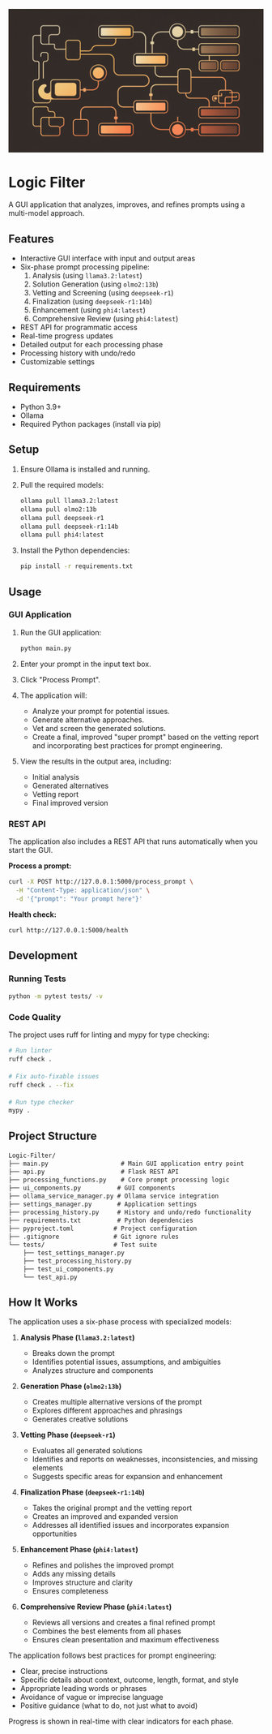 ![Banner](banner.png)

# Logic Filter

A GUI application that analyzes, improves, and refines prompts using a
multi-model approach.

## Features

- Interactive GUI interface with input and output areas
- Six-phase prompt processing pipeline:
  1. Analysis (using `llama3.2:latest`)
  2. Solution Generation (using `olmo2:13b`)
  3. Vetting and Screening (using `deepseek-r1`)
  4. Finalization (using `deepseek-r1:14b`)
  5. Enhancement (using `phi4:latest`)
  6. Comprehensive Review (using `phi4:latest`)
- REST API for programmatic access
- Real-time progress updates
- Detailed output for each processing phase
- Processing history with undo/redo
- Customizable settings

## Requirements

- Python 3.9+
- Ollama
- Required Python packages (install via pip)

## Setup

1. Ensure Ollama is installed and running.
2. Pull the required models:

   ```bash
   ollama pull llama3.2:latest
   ollama pull olmo2:13b
   ollama pull deepseek-r1
   ollama pull deepseek-r1:14b
   ollama pull phi4:latest
   ```

3. Install the Python dependencies:

   ```bash
   pip install -r requirements.txt
   ```

## Usage

### GUI Application

1. Run the GUI application:

   ```bash
   python main.py
   ```

2. Enter your prompt in the input text box.
3. Click "Process Prompt".
4. The application will:
   - Analyze your prompt for potential issues.
   - Generate alternative approaches.
   - Vet and screen the generated solutions.
   - Create a final, improved "super prompt" based on the vetting report and
     incorporating best practices for prompt engineering.
5. View the results in the output area, including:
   - Initial analysis
   - Generated alternatives
   - Vetting report
   - Final improved version

### REST API

The application also includes a REST API that runs automatically when you start the GUI.

**Process a prompt:**
```bash
curl -X POST http://127.0.0.1:5000/process_prompt \
  -H "Content-Type: application/json" \
  -d '{"prompt": "Your prompt here"}'
```

**Health check:**
```bash
curl http://127.0.0.1:5000/health
```

## Development

### Running Tests

```bash
python -m pytest tests/ -v
```

### Code Quality

The project uses ruff for linting and mypy for type checking:

```bash
# Run linter
ruff check .

# Fix auto-fixable issues
ruff check . --fix

# Run type checker
mypy .
```

## Project Structure

```
Logic-Filter/
├── main.py                    # Main GUI application entry point
├── api.py                     # Flask REST API
├── processing_functions.py    # Core prompt processing logic
├── ui_components.py          # GUI components
├── ollama_service_manager.py # Ollama service integration
├── settings_manager.py       # Application settings
├── processing_history.py     # History and undo/redo functionality
├── requirements.txt          # Python dependencies
├── pyproject.toml           # Project configuration
├── .gitignore               # Git ignore rules
└── tests/                   # Test suite
    ├── test_settings_manager.py
    ├── test_processing_history.py
    ├── test_ui_components.py
    └── test_api.py
```

## How It Works

The application uses a six-phase process with specialized models:

1. **Analysis Phase (`llama3.2:latest`)**
   - Breaks down the prompt
   - Identifies potential issues, assumptions, and ambiguities
   - Analyzes structure and components

2. **Generation Phase (`olmo2:13b`)**
   - Creates multiple alternative versions of the prompt
   - Explores different approaches and phrasings
   - Generates creative solutions

3. **Vetting Phase (`deepseek-r1`)**
   - Evaluates all generated solutions
   - Identifies and reports on weaknesses, inconsistencies, and missing elements
   - Suggests specific areas for expansion and enhancement

4. **Finalization Phase (`deepseek-r1:14b`)**
   - Takes the original prompt and the vetting report
   - Creates an improved and expanded version
   - Addresses all identified issues and incorporates expansion opportunities

5. **Enhancement Phase (`phi4:latest`)**
   - Refines and polishes the improved prompt
   - Adds any missing details
   - Improves structure and clarity
   - Ensures completeness

6. **Comprehensive Review Phase (`phi4:latest`)**
   - Reviews all versions and creates a final refined prompt
   - Combines the best elements from all phases
   - Ensures clean presentation and maximum effectiveness

The application follows best practices for prompt engineering:
- Clear, precise instructions
- Specific details about context, outcome, length, format, and style
- Appropriate leading words or phrases
- Avoidance of vague or imprecise language
- Positive guidance (what to do, not just what to avoid)

Progress is shown in real-time with clear indicators for each phase.
